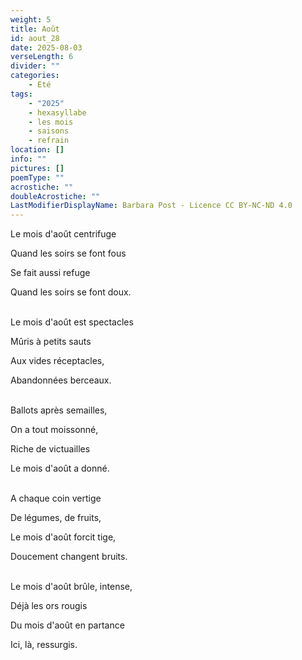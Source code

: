 ```yaml
---
weight: 5
title: Août
id: aout_28
date: 2025-08-03
verseLength: 6
divider: ""
categories:
    - Eté
tags:
    - "2025"
    - hexasyllabe
    - les mois
    - saisons
    - refrain
location: []
info: ""
pictures: []
poemType: ""
acrostiche: ""
doubleAcrostiche: ""
LastModifierDisplayName: Barbara Post - Licence CC BY-NC-ND 4.0
---
```

Le mois d'août centrifuge

Quand les soirs se font fous

Se fait aussi refuge

Quand les soirs se font doux.

 \
Le mois d'août est spectacles

Mûris à petits sauts

Aux vides réceptacles,

Abandonnées berceaux.

 \
Ballots après semailles,

On a tout moissonné,

Riche de victuailles

Le mois d'août a donné.

 \
A chaque coin vertige

De légumes, de fruits,

Le mois d'août forcit tige,

Doucement changent bruits.

 \
Le mois d'août brûle, intense,

Déjà les ors rougis

Du mois d'août en partance

Ici, là, ressurgis.
